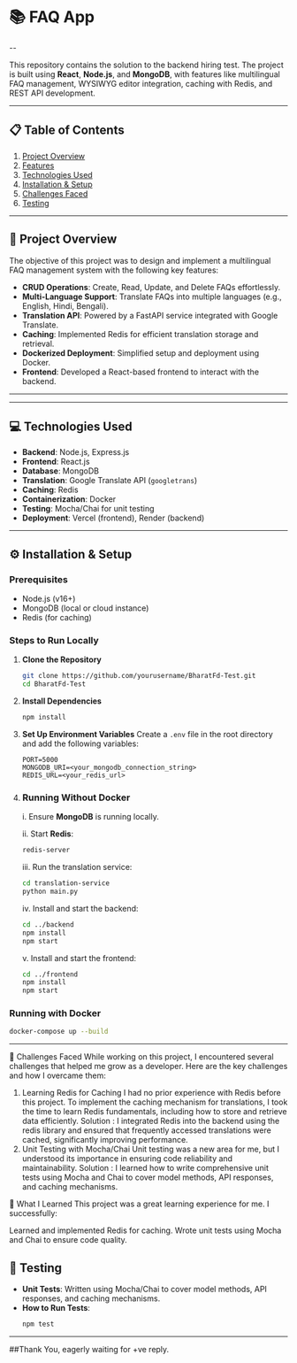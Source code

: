 # 📚 FAQ App
--

This repository contains the solution to the backend hiring test. The project is built using **React**, **Node.js**, and **MongoDB**, with features like multilingual FAQ management, WYSIWYG editor integration, caching with Redis, and REST API development.

---

## 📋 Table of Contents

1. [Project Overview](#project-overview)
2. [Features](#features)
3. [Technologies Used](#technologies-used)
4. [Installation & Setup](#installation--setup)
5. [Challenges Faced](#challenges-faced)
6. [Testing](#testing)


---

## 🌟 Project Overview

The objective of this project was to design and implement a multilingual FAQ management system with the following key features:

- **CRUD Operations**: Create, Read, Update, and Delete FAQs effortlessly.
- **Multi-Language Support**: Translate FAQs into multiple languages (e.g., English, Hindi, Bengali).
- **Translation API**: Powered by a FastAPI service integrated with Google Translate.
- **Caching**: Implemented Redis for efficient translation storage and retrieval.
- **Dockerized Deployment**: Simplified setup and deployment using Docker.
- **Frontend**: Developed a React-based frontend to interact with the backend.
---

---

## 💻 Technologies Used

- **Backend**: Node.js, Express.js
- **Frontend**: React.js
- **Database**: MongoDB
- **Translation**: Google Translate API (`googletrans`)
- **Caching**: Redis
- **Containerization**: Docker
- **Testing**: Mocha/Chai for unit testing
- **Deployment**: Vercel (frontend), Render (backend)

---

## ⚙️ Installation & Setup

### Prerequisites

- Node.js (v16+)
- MongoDB (local or cloud instance)
- Redis (for caching)

### Steps to Run Locally

1. **Clone the Repository**
   ```bash
   git clone https://github.com/yourusername/BharatFd-Test.git
   cd BharatFd-Test
   ```

2. **Install Dependencies**
   ```bash
   npm install
   ```

3. **Set Up Environment Variables**
   Create a `.env` file in the root directory and add the following variables:
   ```env
   PORT=5000
   MONGODB_URI=<your_mongodb_connection_string>
   REDIS_URL=<your_redis_url>
   ```

4. ### Running Without Docker
   i. Ensure **MongoDB** is running locally.

   ii. Start **Redis**:
      ```bash
      redis-server
      ```
   iii. Run the translation service:
      ```bash
      cd translation-service
      python main.py
      ```
   iv. Install and start the backend:
      ```bash
      cd ../backend
      npm install
      npm start
      ```
   v. Install and start the frontend:
      ```bash
      cd ../frontend
      npm install
      npm start
      ```

### Running with Docker
```bash
docker-compose up --build
```

---

🧩 Challenges Faced
While working on this project, I encountered several challenges that helped me grow as a developer. Here are the key challenges and how I overcame them:

1. Learning Redis for Caching
I had no prior experience with Redis before this project. To implement the caching mechanism for translations, I took the time to learn Redis fundamentals, including how to store and retrieve data efficiently.
Solution : I integrated Redis into the backend using the redis library and ensured that frequently accessed translations were cached, significantly improving performance.
2. Unit Testing with Mocha/Chai
Unit testing was a new area for me, but I understood its importance in ensuring code reliability and maintainability.
Solution : I learned how to write comprehensive unit tests using Mocha and Chai to cover model methods, API responses, and caching mechanisms.

🌟 What I Learned
This project was a great learning experience for me. I successfully:

Learned and implemented Redis for caching.
Wrote unit tests using Mocha and Chai to ensure code quality.


## 🧪 Testing

- **Unit Tests**: Written using Mocha/Chai to cover model methods, API responses, and caching mechanisms.
- **How to Run Tests**:
  ```bash
  npm test
  ```

---


##Thank You, eagerly waiting for +ve reply.
